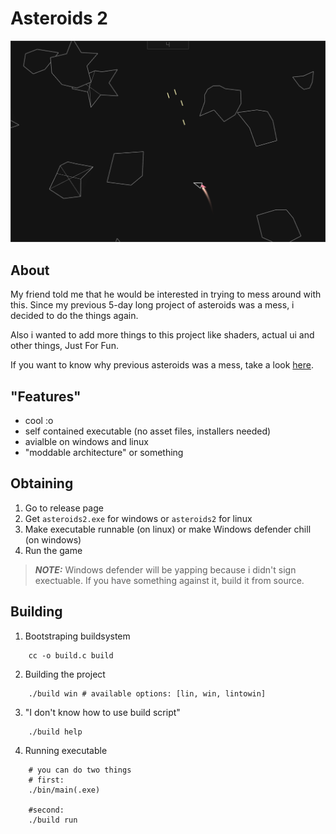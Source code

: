 # Asteroids 2

![Preview](preview.png)

## About

My friend told me that he would be interested in trying to mess 
around with this.
Since my previous 5-day long project of asteroids was a mess,
i decided to do the things again.

Also i wanted to add more things to this project like shaders, actual ui and other things, Just For Fun.

If you want to know why previous asteroids was a mess, take a look [here](https://github.com/amuerta/01_asteroids).

## "Features"

- cool :o
- self contained executable (no asset files, installers needed)
- avialble on windows and linux
- "moddable architecture" or something

## Obtaining

1. Go to release page
2. Get `asteroids2.exe` for windows or `asteroids2` for linux
3. Make executable runnable (on linux) or make Windows defender chill (on windows)
4. Run the game

> **_NOTE:_**  Windows defender will be yapping because i didn't sign exectuable. If you have something against it, build it from source.

## Building

1. Bootstraping buildsystem
```console
    cc -o build.c build
```

2. Building the project
```console
    ./build win # available options: [lin, win, lintowin]
```

3. "I don't know how to use build script"
```console
    ./build help
```

4. Running executable
```console
    # you can do two things
    # first:
    ./bin/main(.exe)

    #second:
    ./build run
```



